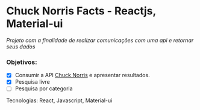 # Chuck Norris Facts - Reactjs, Material-ui

_Projeto com a finalidade de realizar comunicações com uma api e retornar seus dados_

### Objetivos:

 - [x] Consumir a API [Chuck Norris](https://api.chucknorris.io/) e apresentar resultados.
 - [x] Pesquisa livre
 - [ ] Pesquisa por categoria

Tecnologias: React, Javascript, Material-ui

